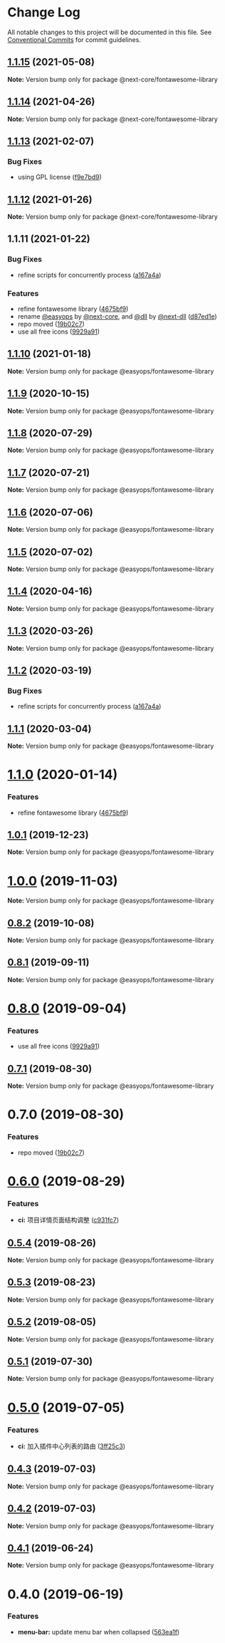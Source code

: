 # Change Log

All notable changes to this project will be documented in this file.
See [Conventional Commits](https://conventionalcommits.org) for commit guidelines.

## [1.1.15](https://github.com/easyops-cn/next-core/compare/@next-core/fontawesome-library@1.1.14...@next-core/fontawesome-library@1.1.15) (2021-05-08)

**Note:** Version bump only for package @next-core/fontawesome-library





## [1.1.14](https://github.com/easyops-cn/next-core/compare/@next-core/fontawesome-library@1.1.13...@next-core/fontawesome-library@1.1.14) (2021-04-26)

**Note:** Version bump only for package @next-core/fontawesome-library

## [1.1.13](https://github.com/easyops-cn/next-core/compare/@next-core/fontawesome-library@1.1.12...@next-core/fontawesome-library@1.1.13) (2021-02-07)

### Bug Fixes

- using GPL license ([f9e7bd9](https://github.com/easyops-cn/next-core/commit/f9e7bd9))

## [1.1.12](https://github.com/easyops-cn/next-core/compare/@next-core/fontawesome-library@1.1.11...@next-core/fontawesome-library@1.1.12) (2021-01-26)

**Note:** Version bump only for package @next-core/fontawesome-library

## 1.1.11 (2021-01-22)

### Bug Fixes

- refine scripts for concurrently process ([a167a4a](https://github.com/easyops-cn/next-core/commit/a167a4a))

### Features

- refine fontawesome library ([4675bf9](https://github.com/easyops-cn/next-core/commit/4675bf9))
- rename [@easyops](https://github.com/easyops) by [@next-core](https://github.com/next-core), and [@dll](https://github.com/dll) by [@next-dll](https://github.com/next-dll) ([d87ed1e](https://github.com/easyops-cn/next-core/commit/d87ed1e))
- repo moved ([19b02c7](https://github.com/easyops-cn/next-core/commit/19b02c7))
- use all free icons ([9929a91](https://github.com/easyops-cn/next-core/commit/9929a91))

## [1.1.10](https://git.easyops.local/anyclouds/next-core/compare/@easyops/fontawesome-library@1.1.9...@easyops/fontawesome-library@1.1.10) (2021-01-18)

**Note:** Version bump only for package @easyops/fontawesome-library

## [1.1.9](https://git.easyops.local/anyclouds/next-core/compare/@easyops/fontawesome-library@1.1.8...@easyops/fontawesome-library@1.1.9) (2020-10-15)

**Note:** Version bump only for package @easyops/fontawesome-library

## [1.1.8](https://git.easyops.local/anyclouds/next-core/compare/@easyops/fontawesome-library@1.1.7...@easyops/fontawesome-library@1.1.8) (2020-07-29)

**Note:** Version bump only for package @easyops/fontawesome-library

## [1.1.7](https://git.easyops.local/anyclouds/next-core/compare/@easyops/fontawesome-library@1.1.6...@easyops/fontawesome-library@1.1.7) (2020-07-21)

**Note:** Version bump only for package @easyops/fontawesome-library

## [1.1.6](https://git.easyops.local/anyclouds/next-core/compare/@easyops/fontawesome-library@1.1.5...@easyops/fontawesome-library@1.1.6) (2020-07-06)

**Note:** Version bump only for package @easyops/fontawesome-library

## [1.1.5](https://git.easyops.local/anyclouds/next-core/compare/@easyops/fontawesome-library@1.1.4...@easyops/fontawesome-library@1.1.5) (2020-07-02)

**Note:** Version bump only for package @easyops/fontawesome-library

## [1.1.4](https://git.easyops.local/anyclouds/next-core/compare/@easyops/fontawesome-library@1.1.3...@easyops/fontawesome-library@1.1.4) (2020-04-16)

**Note:** Version bump only for package @easyops/fontawesome-library

## [1.1.3](https://git.easyops.local/anyclouds/next-core/compare/@easyops/fontawesome-library@1.1.2...@easyops/fontawesome-library@1.1.3) (2020-03-26)

**Note:** Version bump only for package @easyops/fontawesome-library

## [1.1.2](https://git.easyops.local/anyclouds/next-core/compare/@easyops/fontawesome-library@1.1.1...@easyops/fontawesome-library@1.1.2) (2020-03-19)

### Bug Fixes

- refine scripts for concurrently process ([a167a4a](https://git.easyops.local/anyclouds/next-core/commits/a167a4a))

## [1.1.1](https://git.easyops.local/anyclouds/next-core/compare/@easyops/fontawesome-library@1.1.0...@easyops/fontawesome-library@1.1.1) (2020-03-04)

**Note:** Version bump only for package @easyops/fontawesome-library

# [1.1.0](https://git.easyops.local/anyclouds/next-core/compare/@easyops/fontawesome-library@1.0.1...@easyops/fontawesome-library@1.1.0) (2020-01-14)

### Features

- refine fontawesome library ([4675bf9](https://git.easyops.local/anyclouds/next-core/commits/4675bf9))

## [1.0.1](https://git.easyops.local/anyclouds/next-core/compare/@easyops/fontawesome-library@1.0.0...@easyops/fontawesome-library@1.0.1) (2019-12-23)

**Note:** Version bump only for package @easyops/fontawesome-library

# [1.0.0](https://git.easyops.local/anyclouds/next-core/compare/@easyops/fontawesome-library@0.8.2...@easyops/fontawesome-library@1.0.0) (2019-11-03)

**Note:** Version bump only for package @easyops/fontawesome-library

## [0.8.2](https://git.easyops.local/anyclouds/next-core/compare/@easyops/fontawesome-library@0.8.1...@easyops/fontawesome-library@0.8.2) (2019-10-08)

**Note:** Version bump only for package @easyops/fontawesome-library

## [0.8.1](https://git.easyops.local/anyclouds/next-core/compare/@easyops/fontawesome-library@0.8.0...@easyops/fontawesome-library@0.8.1) (2019-09-11)

**Note:** Version bump only for package @easyops/fontawesome-library

# [0.8.0](https://git.easyops.local/anyclouds/next-core/compare/@easyops/fontawesome-library@0.7.1...@easyops/fontawesome-library@0.8.0) (2019-09-04)

### Features

- use all free icons ([9929a91](https://git.easyops.local/anyclouds/next-core/commits/9929a91))

## [0.7.1](https://git.easyops.local/anyclouds/next-core/compare/@easyops/fontawesome-library@0.7.0...@easyops/fontawesome-library@0.7.1) (2019-08-30)

**Note:** Version bump only for package @easyops/fontawesome-library

# 0.7.0 (2019-08-30)

### Features

- repo moved ([19b02c7](https://git.easyops.local/anyclouds/next-core/commits/19b02c7))

# [0.6.0](https://git.easyops.local/anyclouds/brick-next/compare/@easyops/fontawesome-library@0.5.4...@easyops/fontawesome-library@0.6.0) (2019-08-29)

### Features

- **ci:** 项目详情页面结构调整 ([c931fc7](https://git.easyops.local/anyclouds/brick-next/commits/c931fc7))

## [0.5.4](https://git.easyops.local/anyclouds/brick-next/compare/@easyops/fontawesome-library@0.5.3...@easyops/fontawesome-library@0.5.4) (2019-08-26)

**Note:** Version bump only for package @easyops/fontawesome-library

## [0.5.3](https://git.easyops.local/anyclouds/brick-next/compare/@easyops/fontawesome-library@0.5.2...@easyops/fontawesome-library@0.5.3) (2019-08-23)

**Note:** Version bump only for package @easyops/fontawesome-library

## [0.5.2](https://git.easyops.local/anyclouds/brick-next/compare/@easyops/fontawesome-library@0.5.1...@easyops/fontawesome-library@0.5.2) (2019-08-05)

**Note:** Version bump only for package @easyops/fontawesome-library

## [0.5.1](https://git.easyops.local/anyclouds/brick-next/compare/@easyops/fontawesome-library@0.5.0...@easyops/fontawesome-library@0.5.1) (2019-07-30)

**Note:** Version bump only for package @easyops/fontawesome-library

# [0.5.0](https://git.easyops.local/anyclouds/brick-next/compare/@easyops/fontawesome-library@0.4.3...@easyops/fontawesome-library@0.5.0) (2019-07-05)

### Features

- **ci:** 加入插件中心列表的路由 ([3ff25c3](https://git.easyops.local/anyclouds/brick-next/commits/3ff25c3))

## [0.4.3](https://git.easyops.local/anyclouds/brick-next/compare/@easyops/fontawesome-library@0.4.2...@easyops/fontawesome-library@0.4.3) (2019-07-03)

**Note:** Version bump only for package @easyops/fontawesome-library

## [0.4.2](https://git.easyops.local/anyclouds/brick-next/compare/@easyops/fontawesome-library@0.4.1...@easyops/fontawesome-library@0.4.2) (2019-07-03)

**Note:** Version bump only for package @easyops/fontawesome-library

## [0.4.1](https://git.easyops.local/anyclouds/brick-next/compare/@easyops/fontawesome-library@0.4.0...@easyops/fontawesome-library@0.4.1) (2019-06-24)

**Note:** Version bump only for package @easyops/fontawesome-library

# 0.4.0 (2019-06-19)

### Features

- **menu-bar:** update menu bar when collapsed ([563ea1f](https://git.easyops.local/anyclouds/brick-next/commits/563ea1f))
